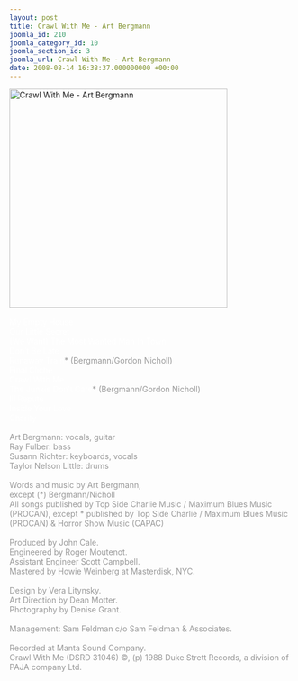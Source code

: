 ```yaml
---
layout: post
title: Crawl With Me - Art Bergmann
joomla_id: 210
joomla_category_id: 10
joomla_section_id: 3
joomla_url: Crawl With Me - Art Bergmann
date: 2008-08-14 16:38:37.000000000 +00:00
---
```

<img src="images/stories/album_covers/album_descriptions/art_bergmann-crawl_with_me.jpg" alt="Crawl With Me - Art Bergmann" title="Crawl With Me - Art Bergmann" style="border: 0px solid #000000; width: 387px; height: 388px" width="387" align="bottom" height="388" /><br />
<br />
<span style="color: #ffffff"> My Empty House<br />
Our Little Secret<br />
(We Want) The Most Wanted Man In Town<br />
Don&rsquo;t Be Late<br />
Runaway Train</span><span style="color: #999999">* (Bergmann/Gordon Nicholl)<br />
</span>
<span style="color: #ffffff">
Final Cliche<br />
Crawl With Me<br />
The Junkie Don&rsquo;t Care</span><span style="color: #999999">* (Bergmann/Gordon Nicholl)<br />
</span>
<span style="color: #ffffff">
Ill Repute<br />
Inside Your Love<br />
Charity</span><span style="color: #999999"><br />
<br />
Art Bergmann: vocals, guitar<br />
Ray Fulber: bass<br />
Susann Richter: keyboards, vocals<br />
Taylor Nelson Little: drums<br />
<br />
Words and music by Art Bergmann,<br />
except (*) Bergmann/Nicholl<br />
All songs published by Top Side Charlie Music / Maximum Blues Music (PROCAN), except * published by Top Side Charlie / Maximum Blues Music (PROCAN) &amp; Horror Show Music (CAPAC)<br />
<br />
Produced by John Cale.<br />
Engineered by Roger Moutenot.<br />
Assistant Engineer Scott Campbell.<br />
Mastered by Howie Weinberg at Masterdisk, NYC.<br />
<br />
Design by Vera Litynsky. <br />
Art Direction by Dean Motter. <br />
Photography by Denise Grant.<br />
<br />
Management: Sam Feldman c/o Sam Feldman &amp; Associates.<br />
<br />
Recorded at Manta Sound Company.<br />
Crawl With Me (DSRD 31046)
&copy;, (p) 1988 Duke Strett Records, a division of PAJA company Ltd.</span><br />

